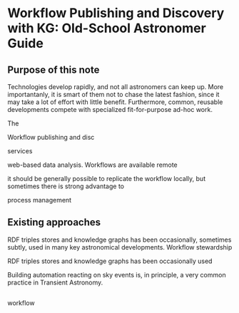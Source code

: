 # Workflow Publishing and Discovery with KG: Old-School Astronomer Guide

## Purpose of this note

Technologies develop rapidly, and not all astronomers can keep up. More importantanly, it is smart of them not to chase the latest fashion, since it may take a lot of effort with little benefit.
Furthermore, common, reusable developments compete with specialized fit-for-purpose ad-hoc work.

The 

Workflow publishing and disc

services

web-based data analysis. Workflows are available remote

it should be generally possible to replicate the workflow locally, but sometimes there is strong advantage to

process management

## Existing approaches

RDF triples stores and knowledge graphs has been occasionally, sometimes subtly, used in many key astronomical developments.
Workflow stewardship 

RDF triples stores and knowledge graphs has been occasionally used

Building automation reacting on sky events is, in principle, a very common practice in Transient Astronomy.

## 

workflow
